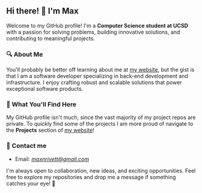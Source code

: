 ## Hi there! 👋 I'm Max 

Welcome to my GitHub profile! I'm a **Computer Science student at UCSD** with a passion for solving problems, building innovative solutions, and contributing to meaningful projects.  

###  🔍 About Me 

You'll probably be better off learning about me at [my website](https://www.maxrivett.com), but the gist is that I am a software developer specializing in back-end development and infrastructure. I enjoy crafting robust and scalable solutions that power exceptional software products.

###  💼 What You'll Find Here  

My GitHub profile isn't much, since the vast majority of my project repos are private. To quickly find some of the projects I am more proud of navigate to the **Projects** section of [my website](https://www.maxrivett.com)!

###  📧 Contact me
- Email: *maxnrivett@gmail.com*

I'm always open to collaboration, new ideas, and exciting opportunities. Feel free to explore my repositories and drop me a message if something catches your eye! 🚀




<!--![Max's GitHub stats](https://github-readme-stats.vercel.app/api?username=maxrivett&count_private=true&theme=dracula)--> 
<!--![Top Langs](https://github-readme-stats.vercel.app/api/top-langs/?username=maxrivett&hide_progress=false&theme=dracula)-->

<!--[![Max's wakatime stats](https://github-readme-stats.vercel.app/api/wakatime?username=maxrivett)](https://github.com/maxrivett/github-readme-stats)-->

